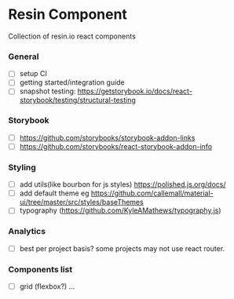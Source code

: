 # Resin Component

Collection of resin.io react components

### General
- [ ] setup CI
- [ ] getting started/integration guide
- [ ] snapshot testing: https://getstorybook.io/docs/react-storybook/testing/structural-testing

### Storybook
- [ ] https://github.com/storybooks/storybook-addon-links
- [ ] https://github.com/storybooks/react-storybook-addon-info

### Styling
- [ ] add utils(like bourbon for js styles) https://polished.js.org/docs/
- [ ] add default theme eg https://github.com/callemall/material-ui/tree/master/src/styles/baseThemes
- [ ] typography (https://github.com/KyleAMathews/typography.js)

### Analytics
- [ ] best per project basis? some projects may not use react router.  

### Components list
- [ ] grid (flexbox?)
...
